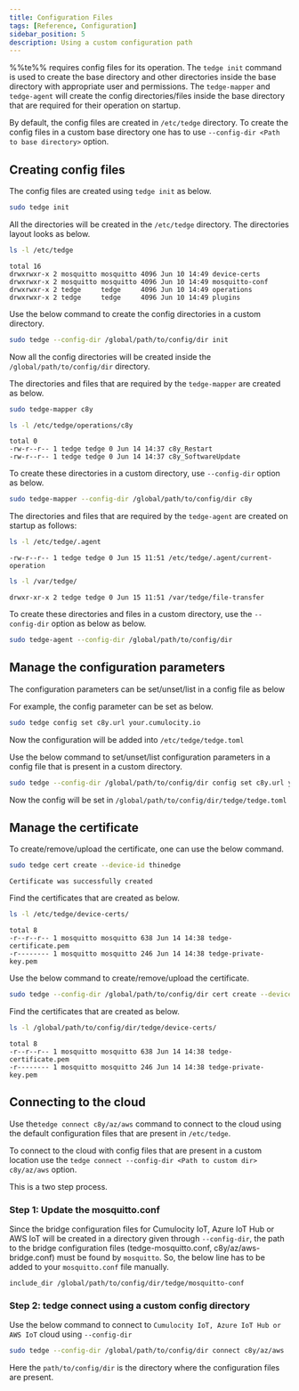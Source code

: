 ```yaml
---
title: Configuration Files
tags: [Reference, Configuration]
sidebar_position: 5
description: Using a custom configuration path
---
```


%%te%% requires config files for its operation. The `tedge init` command is used to create
the base directory and other directories inside the base directory with appropriate user and permissions.
The `tedge-mapper` and `tedge-agent` will create the config
directories/files inside the base directory that are required for their operation on startup.

By default, the config files are created in `/etc/tedge` directory. To create the config files in
a custom base directory one has to use `--config-dir <Path to base directory>` option.

## Creating config files

The config files are created using `tedge init` as below.

```sh
sudo tedge init
```

All the directories will be created in the `/etc/tedge` directory. The directories layout looks as below.

```sh
ls -l /etc/tedge
```

```text title="Output"
total 16
drwxrwxr-x 2 mosquitto mosquitto 4096 Jun 10 14:49 device-certs
drwxrwxr-x 2 mosquitto mosquitto 4096 Jun 10 14:49 mosquitto-conf
drwxrwxr-x 2 tedge     tedge     4096 Jun 10 14:49 operations
drwxrwxr-x 2 tedge     tedge     4096 Jun 10 14:49 plugins
```

Use the below command to create the config directories in a custom directory.

```sh
sudo tedge --config-dir /global/path/to/config/dir init
```

Now all the config directories will be created inside the `/global/path/to/config/dir` directory.

The directories and files that are required by the `tedge-mapper` are created as below.

```sh
sudo tedge-mapper c8y
```

```sh
ls -l /etc/tedge/operations/c8y
```

```text title="Output"
total 0
-rw-r--r-- 1 tedge tedge 0 Jun 14 14:37 c8y_Restart
-rw-r--r-- 1 tedge tedge 0 Jun 14 14:37 c8y_SoftwareUpdate
```

To create these directories in a custom directory, use `--config-dir` option as below.

```sh
sudo tedge-mapper --config-dir /global/path/to/config/dir c8y
```

The directories and files that are required by the `tedge-agent` are created on startup as follows:

```sh
ls -l /etc/tedge/.agent
```

```text title="Output"
-rw-r--r-- 1 tedge tedge 0 Jun 15 11:51 /etc/tedge/.agent/current-operation
```

```sh
ls -l /var/tedge/
```

```text title="Output"
drwxr-xr-x 2 tedge tedge 0 Jun 15 11:51 /var/tedge/file-transfer
```

To create these directories and files in a custom directory, use the `--config-dir` option as below as below.

```sh
sudo tedge-agent --config-dir /global/path/to/config/dir
```

## Manage the configuration parameters

The configuration parameters can be set/unset/list in a config file as below

For example, the config parameter can be set as below.

```sh
sudo tedge config set c8y.url your.cumulocity.io
```

Now the configuration will be added into `/etc/tedge/tedge.toml`

Use the below command to set/unset/list configuration parameters in a config file that is present
in a custom directory.

```sh
sudo tedge --config-dir /global/path/to/config/dir config set c8y.url your.cumulocity.io
```

Now the config will be set in `/global/path/to/config/dir/tedge/tedge.toml`

## Manage the certificate

To create/remove/upload the certificate, one can use the below command.

```sh
sudo tedge cert create --device-id thinedge
```

```text title="Output"
Certificate was successfully created
```

Find the certificates that are created as below.

```sh
ls -l /etc/tedge/device-certs/
```

```text title="Output"
total 8
-r--r--r-- 1 mosquitto mosquitto 638 Jun 14 14:38 tedge-certificate.pem
-r-------- 1 mosquitto mosquitto 246 Jun 14 14:38 tedge-private-key.pem
```

Use the below command to create/remove/upload the certificate.

```sh
sudo tedge --config-dir /global/path/to/config/dir cert create --device-id thinedge
```

Find the certificates that are created as below.

```sh
ls -l /global/path/to/config/dir/tedge/device-certs/
```

```text title="Output"
total 8
-r--r--r-- 1 mosquitto mosquitto 638 Jun 14 14:38 tedge-certificate.pem
-r-------- 1 mosquitto mosquitto 246 Jun 14 14:38 tedge-private-key.pem
```

## Connecting to the cloud

Use the`tedge connect c8y/az/aws` command to connect to the cloud using the default configuration files
that are present in `/etc/tedge`.

To connect to the cloud with config files that are present in a custom location use
the `tedge connect --config-dir <Path to custom dir> c8y/az/aws` option.

This is a two step process.

### Step 1: Update the mosquitto.conf

Since the bridge configuration files for Cumulocity IoT, Azure IoT Hub or AWS IoT will be created in a directory given through `--config-dir`,
the path to the bridge configuration files (tedge-mosquitto.conf, c8y/az/aws-bridge.conf) must be found by `mosquitto`.
So, the below line has to be added to your `mosquitto.conf` file manually.

```text title="file: /etc/mosquitto/mosquitto.conf"
include_dir /global/path/to/config/dir/tedge/mosquitto-conf
```

### Step 2: tedge connect using a custom config directory

Use the below command to connect to `Cumulocity IoT, Azure IoT Hub or AWS IoT` cloud using `--config-dir`

```sh
sudo tedge --config-dir /global/path/to/config/dir connect c8y/az/aws
```

Here the `path/to/config/dir` is the directory where the configuration files are present.
